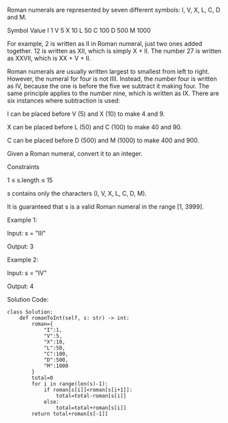 
Roman numerals are represented by seven different symbols: I, V, X, L, C, D and M.

Symbol       Value
I             1
V             5
X             10
L             50
C             100
D             500
M             1000

For example, 2 is written as II in Roman numeral, just two ones added together. 12 is written as XII, which is simply X + II. The number 27 is written as XXVII, which is XX + V + II.

Roman numerals are usually written largest to smallest from left to right. However, the numeral for four is not IIII. Instead, the number four is written as IV, because the one is before the five we subtract it making four. The same principle applies to the number nine, which is written as IX. There are six instances where subtraction is used:

I can be placed before V (5) and X (10) to make 4 and 9.

X can be placed before L (50) and C (100) to make 40 and 90.

C can be placed before D (500) and M (1000) to make 400 and 900.

Given a Roman numeral, convert it to an integer.

Constraints

1 ≤ s.length ≤ 15

s contains only the characters (I, V, X, L, C, D, M).

It is guaranteed that s is a valid Roman numeral in the range [1, 3999].

Example 1:

Input: s = "III"

Output: 3

Example 2:

Input: s = "IV"

Output: 4

Solution Code:

    class Solution:
        def romanToInt(self, s: str) -> int:
            roman={
                "I":1,
                "V":5,
                "X":10,
                "L":50,
                "C":100,
                "D":500,
                "M":1000
            }
            total=0
            for i in range(len(s)-1):
                if roman[s[i]]<roman[s[i+1]]:
                    total=total-roman[s[i]]
                else:
                    total=total+roman[s[i]]
            return total+roman[s[-1]]

